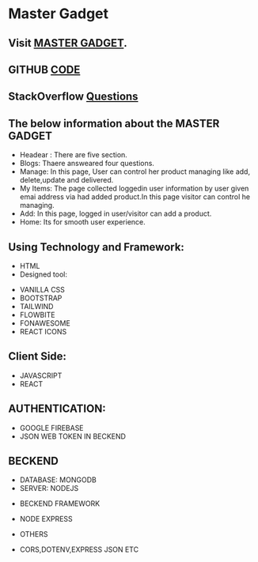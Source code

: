 # Master Gadget

## Visit [MASTER GADGET](https://practice##project##msa.web.app).
## GITHUB [CODE](https://github.com/programming##hero##web##course##4/independent##service##provider##MuhammadSA211999)
## StackOverflow [Questions](https://stackoverflow.com/questions/72150832/how-to-submit-a-image-with-react-firebase-form-in-firebase)

## The below information about the MASTER GADGET

* Headear : There are five section. 
* Blogs: Thaere answeared four questions.
* Manage: In this page, User can control her product managing like add, delete,update and delivered.
* My Items: The page collected loggedin user information by user given emai address via had added product.In this page visitor can control he managing.
* Add: In this page, logged in user/visitor can add a product.
* Home: Its for smooth user experience.

## Using Technology and Framework:
* HTML
* Designed tool:
- VANILLA CSS
- BOOTSTRAP
- TAILWIND
- FLOWBITE
- FONAWESOME
- REACT ICONS

## Client Side:
- JAVASCRIPT
- REACT

## AUTHENTICATION:
- GOOGLE FIREBASE
- JSON WEB TOKEN IN BECKEND


## BECKEND
- DATABASE: MONGODB
- SERVER: NODEJS

* BECKEND FRAMEWORK
- NODE EXPRESS

* OTHERS
- CORS,DOTENV,EXPRESS JSON ETC